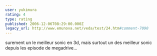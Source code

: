 ```yaml
---
user: yukimura
rating: 4
type: rating
published: 2006-12-06T08:29:00.000Z
legacy_url: http://www.emunova.net/veda/test/24.htm#comment-7090
---
```

surement un le meilleur sonic en 3d, mais surtout un des meilleur sonic depuis les episode de megadrive...